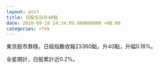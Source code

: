 ```yaml
---
layout: post
title: 日股全日升40點
date: 2020-09-18 14:34:09.000000000 +08:00
categories: rthk
---
```


東京股市靠穩，日經指數收報23360點，升40點，升幅0.18%。

全星期計，日股累計近0.2%。
